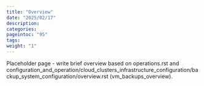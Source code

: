 ```yaml
---
title: "Overview"
date: "2025/02/17"
description:
categories:
pageintoc: "95"
tags:
weight: "1"
---
```


<a id="overview-of-vm-backups"></a>

<!--# Overview of VM Backups -->

Placeholder page - write brief overview based on operations.rst and configuration_and_operation/cloud_clusters_infrastructure_configuration/backup_system_configuration/overview.rst (vm_backups_overview).
